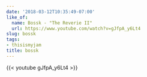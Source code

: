 ```yaml
---
date: '2018-03-12T10:35:49-07:00'
like_of:
  name: Bossk - "The Reverie II"
  url: https://www.youtube.com/watch?v=gJfpA_y6Lt4
slug: bossk
tags:
- thisismyjam
title: bossk
---
```

{{< youtube gJfpA_y6Lt4 >}}
